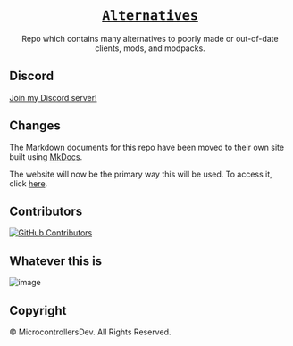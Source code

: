 <div align="center">

# [`Alternatives`](https://alternatives.microcontrollers.dev)
Repo which contains many
alternatives to poorly made
or out-of-date clients, mods,
and modpacks.

</div>

## Discord

[Join my Discord server!](https://discord.gg/rejfv9kFJj)

## Changes
The Markdown documents for this repo
have been moved to their own site
built using [MkDocs](https://www.mkdocs.org).

The website will now be the primary
way this will be used. To access it,
click [here](https://microcontrollers.dev).

## Contributors
 [![GitHub Contributors](https://contrib.rocks/image?repo=MicrocontrollersDev)](https://microcontrollers.dev/contributors/)

## Whatever this is

![image](https://user-images.githubusercontent.com/66657148/233866045-91740fb6-47f9-4715-95a1-189bf4221e82.png)

## Copyright

© MicrocontrollersDev. All Rights Reserved.
